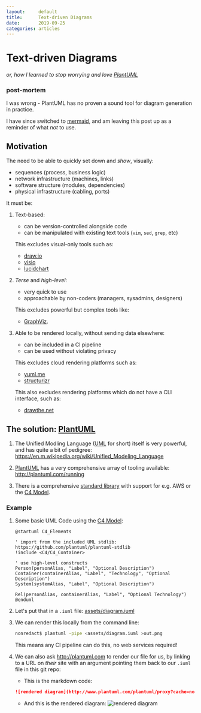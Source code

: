 ```yaml
---
layout:		default
title:		Text-driven Diagrams
date:		2019-09-25
categories: articles
---
```


# Text-driven Diagrams

*or, how I learned to stop worrying and love [PlantUML]*

### post-mortem

I was wrong - PlantUML has no proven a sound tool for diagram generation in practice.

I have since switched to [mermaid](https://mermaid-js.github.io/mermaid/#/),
and am leaving this post up as a reminder of what *not* to use.

## Motivation

The need to be able to quickly set down and *show*, visually:

- sequences (process, business logic)
- network infrastructure (machines, links)
- software structure (modules, dependencies)
- physical infrastructure (cabling, ports)

It must be:

1. Text-based:
    - can be version-controlled alongside code
    - can be manipulated with existing text tools (`vim`, `sed`, `grep`, etc)

    This excludes visual-only tools such as:
    - [draw.io](https://www.draw.io/)
    - [visio](https://products.office.com/en-ww/visio)
    - [lucidchart](https://www.lucidchart.com)

1. *Terse* and *high-level*:
    - very quick to use
    - approachable by non-coders (managers, sysadmins, designers)

    This excludes powerful but complex tools like:
    - [GraphViz](https://graphviz.org/).

1. Able to be rendered locally, without sending data elsewhere:
    - can be included in a CI pipeline
    - can be used without violating privacy

    This excludes cloud rendering platforms such as:
    - [yuml.me](https://yuml.me/)
    - [structurizr](https://structurizr.com/)

    This also excludes rendering platforms which do not have a CLI
    interface, such as:
    - [drawthe.net](https://github.com/cidrblock/drawthe.net)

## The solution: [PlantUML]

1. The Unified Modling Language ([UML] for short) itself is very powerful,
and has quite a bit of pedigree: <https://en.m.wikipedia.org/wiki/Unified_Modeling_Language>

2. [PlantUML] has a very comprehensive array of tooling available: <http://plantuml.com/running>

3. There is a comprehensive [standard library](https://github.com/plantuml/plantuml-stdlib)
with support for e.g. AWS or the [C4 Model].

### Example

1. Some basic UML Code using the [C4 Model]:
    ```uml
    @startuml C4_Elements

    ' import from the included UML stdlib: https://github.com/plantuml/plantuml-stdlib
    !include <C4/C4_Container>

    ' use high-level constructs
    Person(personAlias, "Label", "Optional Description")
    Container(containerAlias, "Label", "Technology", "Optional Description")
    System(systemAlias, "Label", "Optional Description")

    Rel(personAlias, containerAlias, "Label", "Optional Technology")
    @enduml
    ```

1. Let's put that in a `.iuml` file: [assets/diagram.iuml](../assets/diagram.iuml)

1. We can render this locally from the command line:
    ```bash
    nonredact$ plantuml -pipe <assets/diagram.iuml >out.png
    ```

    This means any CI pipeline can do this, no web services required!

1. We can also ask <http://plantuml.com> to render our file for us,
by linking to a URL on *their* site with an argument pointing them back
to our `.iuml` file in this git repo:
    - This is the markdown code:
    ```markdown
    ![rendered diagram](http://www.plantuml.com/plantuml/proxy?cache=no&src=https://raw.github.com/siriobalmelli/nonredact/master/assets/diagram.iuml)
    ```
    - And this is the rendered diagram:
    ![rendered diagram](http://www.plantuml.com/plantuml/proxy?cache=no&src=https://raw.github.com/siriobalmelli/nonredact/master/assets/diagram.iuml)

[C4 Model]: https://c4model.com/
[UML]: http://uml.org/
[PlantUML]: http://plantuml.com/
